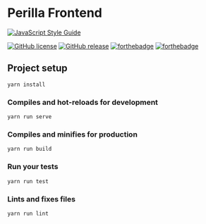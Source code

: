 # Perilla Frontend
[![JavaScript Style Guide](https://cdn.rawgit.com/standard/standard/master/badge.svg)](https://github.com/standard/standard)

[![GitHub license](https://img.shields.io/github/license/ZhangZisu/perilla-frontend.svg?style=for-the-badge)](https://github.com/ZhangZisu/perilla-frontend/blob/master/LICENSE)
[![GitHub release](https://img.shields.io/github/release/ZhangZisu/perilla-frontend.svg?style=for-the-badge)](https://github.com/ZhangZisu/perilla-frontend)
[![forthebadge](https://forthebadge.com/images/badges/built-with-love.svg)](https://forthebadge.com)
[![forthebadge](https://forthebadge.com/images/badges/made-with-vue.svg)](https://forthebadge.com)

## Project setup
```
yarn install
```

### Compiles and hot-reloads for development
```
yarn run serve
```

### Compiles and minifies for production
```
yarn run build
```

### Run your tests
```
yarn run test
```

### Lints and fixes files
```
yarn run lint
```
